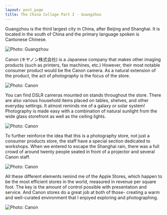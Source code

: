 ```yaml
---
layout: post_page
title: The China Collage Part I - Guangzhou
---
```


Guangzhou is the third largest city in China, after Beijing and Shanghai. It is located in the south of China and the primary language spoken is Cantonese Chinese. 

<img alt="Photo: Guangzhou" src="http://nmlin.org/Images/2015.08.02/front.jpg" style="max-width:630px;">

Canon (キヤノン株式会社) is a Japanese company that makes other imaging products (such as printers, fax machines, etc.) However, their most notable consumer product would be the Canon camera. As a natural extension of the product, the act of *photography* is the focus of the store.

<img alt="Photo: Canon" src="http://nmlin.org/Images/2015.08.02/canon3.jpg" style="max-width:630px;">

You can find DSLR cameras mounted on stands throughout the store. There are also various household items placed on tables, shelves, and other everyday settings. It almost reminds me of a galaxy or solar system! Photography is made easy with a combination of natural sunlight from the wide glass storefront as well as the ceiling lights. 

<img alt="Photo: Canon" src="http://nmlin.org/Images/2015.08.02/print.jpg" style="max-width:630px;">

To further reinforce the idea that this is a photography store, not just a consumer products store, the staff have a special section dedicated to workshops. When we entered to escape the Shanghai rain, there was a full crowd of around twenty people seated in front of a projector and several Canon staff. 

<img alt="Photo: Canon" src="http://nmlin.org/Images/2015.08.02/table.jpg" style="max-width:630px;">

All these different elements remind me of the Apple Stores, which happen to be the most efficient stores in the world, measured in revenue per square foot. The key is the amount of control possible with presentation and service. And Canon stores do a great job at both of those- creating a warm and well-curated environment that I enjoyed exploring and photographing. 

<img alt="Photo: Canon" src="http://nmlin.org/Images/2015.08.02/canon1.jpg" style="max-width:630px;">
